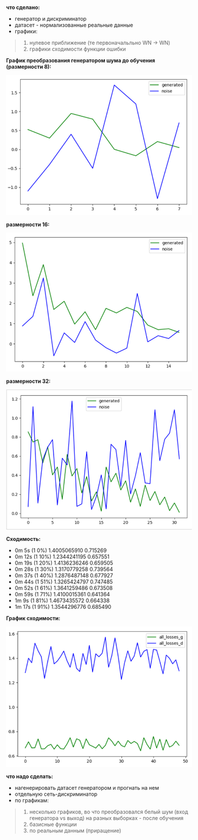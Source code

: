 **что сделано:**
  * генератор и дискриминатор
  * датасет - нормализованные реальные данные 
  * графики:
  > 1) нулевое приближение (те первоначальльно WN -> WN)
  > 2) графики сходимости функции ошибки
  
  **График преобразования генератором шума до обучения (размерности 8):**
  
  ![График преобразования генератором шума до обучения (размерности 8):](images/batch_n8.PNG)
  
  **размерности 16:**
  
  ![размерности 16:](images/batch_n16.PNG)
  
  **размерности 32:**
  
  ![размерности 32:](images/batch_n32_2.PNG)
  
 **Cходимость:**
* 0m 5s (1 0%) 1.4005065910   0.715269
* 0m 12s (1 10%) 1.2344241195   0.657551
* 0m 19s (1 20%) 1.4136236246   0.659505
* 0m 28s (1 30%) 1.3170779258   0.739564
* 0m 37s (1 40%) 1.2876487148   0.677927
* 0m 44s (1 51%) 1.3265424797   0.747485
* 0m 52s (1 61%) 1.3641259486   0.673508
* 0m 59s (1 71%) 1.4100015361   0.641364
* 1m 9s (1 81%) 1.4673435572   0.664338
* 1m 17s (1 91%) 1.3544296776   0.685490

**График сходимости:**

![График сходимости:](images/losses.PNG)

**что надо сделать:**
* нагенерировать датасет генератором и прогнать на нем
* отдельную сеть-дискриминатор
* по графикам:
> 1) несколько графиков, во что преобразовался белый шум (вход генератора vs выход) 
     на разных выборках - после обучения
> 2) базисные функции
> 3) по реальным данным (приращение) 
